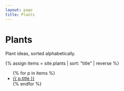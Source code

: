```yaml
---
layout: page
title: Plants
---
```


# Plants

Plant ideas, sorted alphabetically.

{% assign items = site.plants | sort: "title" | reverse %}
<ul>
{% for p in items %}
<li><a href="{{ p.url | relative_url }}">{{ p.title }}</a></li>
{% endfor %}
</ul>
